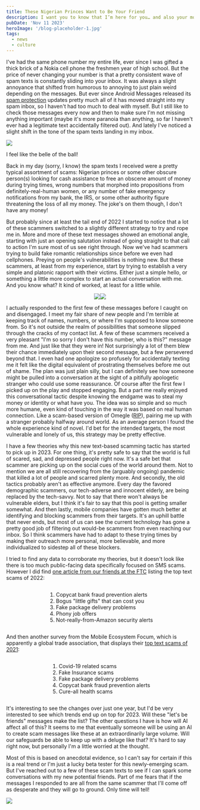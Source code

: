 ```yaml
---
title: These Nigerian Princes Want to Be Your Friend
description: I want you to know that I’m here for you… and also your money
pubDate: 'Nov 11 2023'
heroImage: '/blog-placeholder-1.jpg'
tags:
  - news
  - culture
---
```


I've had the same phone number my entire life, ever since I was gifted a thick brick of a Nokia cell phone the freshmen year of high school. But the price of never changing your number is that a pretty consistent wave of spam texts is constantly sliding into your inbox. It was always a slight annoyance that shifted from humorous to annoying to just plain weird depending on the messages. But ever since Android Messages released its [spam protection](https://www.theverge.com/2019/1/3/18166628/android-messages-spam-protection-privacy-google) updates pretty much all of it has moved straight into my spam inbox, so I haven't had too much to deal with myself. But I still like to check those messages every now and then to make sure I'm not missing anything important (maybe it's more paranoia than anything, so far I haven't ever had a legitimate text accidentally filtered out). And lately I've noticed a slight shift in the tone of the spam texts landing in my inbox.

<div><img class="note-image-styling" src="./assets/These Nigerian Princes Want to Be Your Friend/Spam & Blocked List.png"></div>

I feel like the belle of the ball!

Back in my day (sorry, I know) the spam texts I received were a pretty typical assortment of scams: Nigerian princes or some other obscure person(s) looking for cash assistance to free an obscene amount of money during trying times, wrong numbers that morphed into propositions from definitely-real-human women, or any number of fake emergency notifications from my bank, the IRS, or some other authority figure threatening the loss of all my money. The joke's on them though, I don't have any money!

But probably since at least the tail end of 2022 I started to notice that a lot of these scammers switched to a slightly different strategy to try and rope me in. More and more of these text messages showed an emotional angle, starting with just an opening salutation instead of going straight to that call to action I'm sure most of us see right through. Now we've had scammers trying to build fake romantic relationships since before we even had cellphones. Preying on people's vulnerabilities is nothing new. But these scammers, at least from my experience, start by trying to establish a very simple and platonic rapport with their victims. Either just a simple hello, or something a little more complex to start an actual conversation with me. And you know what? It kind of worked, at least for a little while.

<div style="display: flex; justify-content: center;">
<div><img class="note-image-styling" src="./assets/These Nigerian Princes Want to Be Your Friend/Text Scammer (Horseback Riding).png"></div>
<div><img class="note-image-styling" src="./assets/These Nigerian Princes Want to Be Your Friend/Text Scammer Conversation.png"></div>
</div>

I actually responded to the first few of these messages before I caught on and disengaged. I meet my fair share of new people and I'm terrible at keeping track of names, numbers, or where I'm supposed to know someone from. So it's not outside the realm of possibilities that someone slipped through the cracks of my contact list. A few of these scammers received a very pleasant "I'm so sorry I don't have this number, who is this?" message from me. And just like that they were in! Not surprisingly a lot of them blew their chance immediately upon their second message, but a few persevered beyond that. I even had one apologize so profusely for accidentally texting me it felt like the digital equivalent of prostrating themselves before me out of shame. The plan was just plain silly, but I can definitely see how someone might be pulled into a conversation at the sight of a pitifully apologetic stranger who could use some reassurance. Of course after the first few I picked up on the play and stopped engaging. But a part me really enjoyed this conversational tactic despite knowing the endgame was to steal my money or identity or what have you. The idea was so simple and so much more humane, even kind of touching in the way it was based on real human connection. Like a scam-based version of Omegle ([RIP](https://www.theverge.com/2023/11/9/23953620/omegle-anonymous-video-chat-shut-down-online-safety)), pairing me up with a stranger probably halfway around world. As an average person I found the whole experience kind of novel. I'd bet for the intended targets, the most vulnerable and lonely of us, this strategy may be pretty effective.


I have a few theories why this new text-based scamming tactic has started to pick up in 2023. For one thing, it's pretty safe to say that the world is full of scared, sad, and depressed people right now. It's a safe bet that scammer are picking up on the social cues of the world around them. Not to mention we are all still recovering from the (arguably ongoing) pandemic that killed a lot of people and scarred plenty more. And secondly, the old tactics probably aren't as effective anymore. Every day the favored demographic scammers, our tech-adverse and innocent elderly, are being replaced by the tech-savvy. Not to say that there won't always be vulnerable elders, but I think it's fair to say that this pool is getting smaller somewhat. And then lastly, mobile companies have gotten much better at identifying and blocking scammers from their targets. It's an uphill battle that never ends, but most of us can see the current technology has gone a pretty good job of filtering out would-be scammers from even reaching our inbox. So I think scammers have had to adapt to these trying times by making their outreach more personal, more believable, and more individualized to sidestep all of these blockers.

I tried to find any data to corroborate my theories, but it doesn't look like there is too much public-facing data specifically focused on SMS scams. However I did find [one article from our friends at the FTC](https://www.ftc.gov/news-events/data-visualizations/data-spotlight/2023/06/iykyk-top-text-scams-2022) listing the top text scams of 2022:

<div style="display: grid; justify-content: center;">

1. Copycat bank fraud prevention alerts
2. Bogus "little gifts" that can cost you
3. Fake package delivery problems
4. Phony job offers
5. Not-really-from-Amazon security alerts
</div>

And then another survey from the Mobile Ecosystem Focum, which is apparently a global trade association, that displays their [top text scams of 2021](https://mobileecosystemforum.com/2022/02/18/top-five-text-message-scams-in-2021/):

<div style="display: grid; justify-content: center;">

1. Covid-19 related scams
2. Fake Insurance scams
3. Fake package delivery problems
4. Copycat bank fraud prevention alerts
5. Cure-all health scams
</div>

It's interesting to see the changes over just one year, but I'd be very interested to see which trends end up on top for 2023. Will these "let's be friends" messages make the list? The other questions I have is how will AI affect all of this? It seems to me that eventually someone will be using an AI to create scam messages like these at an extraordinarily large volume. Will our safeguards be able to keep up with a deluge like that? It's hard to say right now, but personally I'm a little worried at the thought.

Most of this is based on anecdotal evidence, so I can't say for certain if this is a real trend or I'm just a lucky beta tester for this newly-emerging scam. But I've reached out to a few of these scam texts to see if I can spark some conversations with my new potential friends. Part of me fears that if the messages I responded to are all from the same scammer that I'll come off as desperate and they will go to ground. Only time will tell!

<div><img class="note-image-styling" src="./assets/These Nigerian Princes Want to Be Your Friend/Apologetic Text Scammer.png"></div>